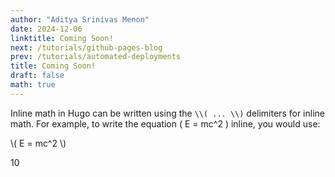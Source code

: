 ```yaml
---
author: "Aditya Srinivas Menon"
date: 2024-12-06
linktitle: Coming Soon!
next: /tutorials/github-pages-blog
prev: /tutorials/automated-deployments
title: Coming Soon!
draft: false
math: true
---
```


Inline math in Hugo can be written using the `\\( ... \\)` delimiters for inline math. For example, to write the equation \( E = mc^2 \) inline, you would use:

\\( E = mc^2 \\)

$10$
